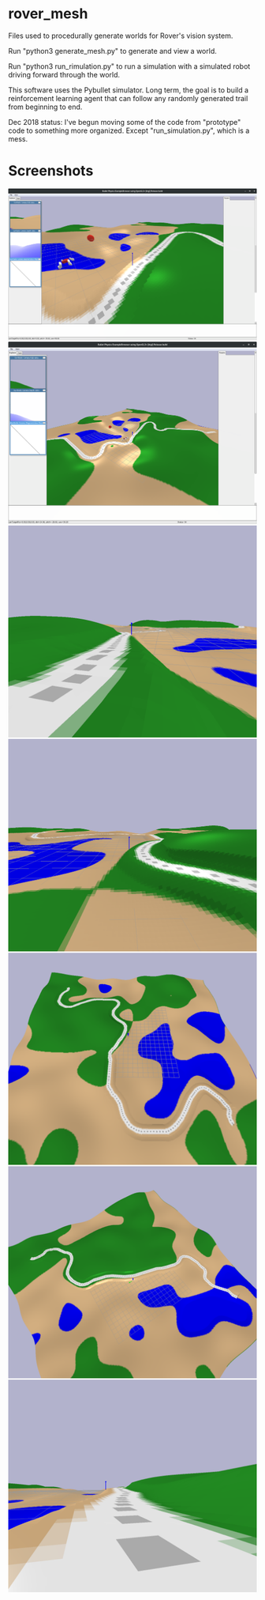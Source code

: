 # rover_mesh
Files used to procedurally generate worlds for Rover's vision system.

Run "python3 generate_mesh.py" to generate and view a world.

Run "python3 run_rimulation.py" to run a simulation with a simulated robot
driving forward through the world.

This software uses the Pybullet simulator. Long term, the goal is to build a
reinforcement learning agent that can follow any randomly generated trail
from beginning to end.

Dec 2018 status:
I've begun moving some of the code from "prototype" code to something more
organized. Except "run_simulation.py", which is a mess.

# Screenshots

![Gui 1](doc/gui1.png)
![Gui 2](doc/gui2.png)
![World 1](doc/world1.png)
![World 2](doc/world2.png)
![World 3](doc/world3.png)
![World 4](doc/world4.png)
![World 5](doc/world5.png)
